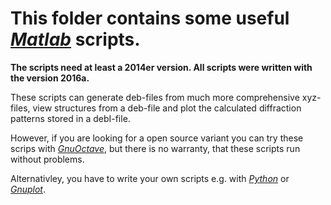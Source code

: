# This folder contains some useful [_Matlab_](https://en.mathworks.com) scripts.

**The scripts need at least a 2014er version. All scripts were written with the version 2016a.**

These scripts can generate deb-files from much more comprehensive xyz-files, view structures from a deb-file and plot the
calculated diffraction patterns stored in a debI-file.

However, if you are looking for a open source variant you can try these scrips with 
[_GnuOctave_](https://www.gnu.org/software/octave/), but there is no warranty, that these scripts run without problems.

Alternativley, you have to write your own scripts e.g. with [_Python_](https://python-xy.github.io/downloads.html) or
[_Gnuplot_](http://www.gnuplot.info/).
